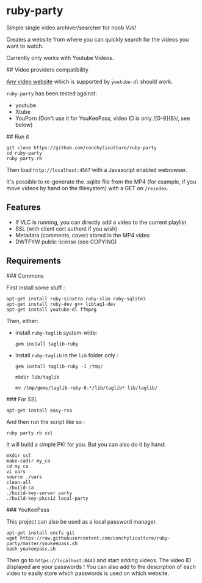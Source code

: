 # ruby-party

Simple single video archiver/searcher for noob VJs!

Creates a website from where you can quickly search for the videos you want to
watch.

Currently only works with Youtube Videos.

## Video providers compatibility

[Any video website](https://rg3.github.io/youtube-dl/supportedsites.html) which is supported by ̀`youtube-dl` should work.

`ruby-party` has been tested against:

* youtube
* Xtube
* YouPorn (Don't use it for YouKeePass, video ID is only /[0-9]{8}/, see below)

## Run it

    git clone https://github.com/conchyliculture/ruby-party
    cd ruby-party
    ruby party.rb

Then load `http://localhost:4567̀` with a Javascript enabled webrowser.

It's possible to re-generate the .sqlite file from the MP4 (for example, if you move videos by hand on the filesystem) with a GET on `/reindex`.

## Features 

* If VLC is running, you can directly add a video to the current playlist
* SSL (with client cert authent if you wish)
* Metadata (comments, cover) stored in the MP4 video
* DWTFYW public license (see COPYING)

## Requirements

### Commons

First install some stuff :

    apt-get install ruby-sinatra ruby-slim ruby-sqlite3
    apt-get install ruby-dev g++ libtag1-dev
    apt-get install youtube-dl ffmpeg

Then, either:

* install `ruby-taglib` system-wide:

    `gem install taglib-ruby`

* install `ruby-taglib` in the `lib` folder only :

    `gem install taglib-ruby -I /tmp/ `

    `mkdir lib/taglib`

    `mv /tmp/gems/taglib-ruby-0.*/lib/taglib* lib/taglib/`


### For SSL

    apt-get install easy-rsa

And then run the script like so :
    
    ruby party.rb ssl

It will build a simple PKI for you. But you can also do it by hand: 

    mkdir ssl
    make-cadir my_ca
    cd my_ca
    vi vars
    source ./vars
    clean-all
    ./build-ca
    ./build-key-server party
    ./build-key-pkcs12 local-party

### YouKeePass

This project can also be used as a local password manager.


    apt-get install encfs git
    wget https://raw.githubusercontent.com/conchyliculture/ruby-party/master/youkeepass.sh
    bash youkeepass.sh

Then go to `https://localhost:8443` and start adding videos. The video ID displayed are your passwords !
You can also add to the description of each video to easily store which passwords is used on which website.



